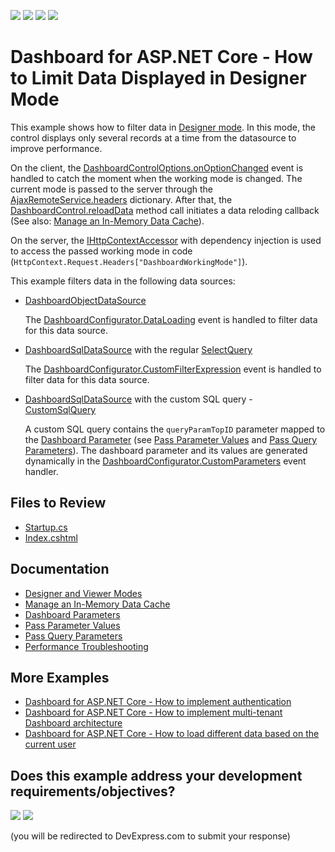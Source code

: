 <!-- default badges list -->
![](https://img.shields.io/endpoint?url=https://codecentral.devexpress.com/api/v1/VersionRange/423407636/22.2.2%2B)
[![](https://img.shields.io/badge/Open_in_DevExpress_Support_Center-FF7200?style=flat-square&logo=DevExpress&logoColor=white)](https://supportcenter.devexpress.com/ticket/details/T1040827)
[![](https://img.shields.io/badge/📖_How_to_use_DevExpress_Examples-e9f6fc?style=flat-square)](https://docs.devexpress.com/GeneralInformation/403183)
[![](https://img.shields.io/badge/💬_Leave_Feedback-feecdd?style=flat-square)](#does-this-example-address-your-development-requirementsobjectives)
<!-- default badges end -->
# Dashboard for ASP.NET Core - How to Limit Data Displayed in Designer Mode

This example shows how to filter data in [Designer mode](https://docs.devexpress.com/Dashboard/119983/web-dashboard/aspnet-core-dashboard-control/designer-and-viewer-modes). In this mode, the control displays only several records at a time from the datasource to improve performance.

On the client, the [DashboardControlOptions.onOptionChanged](https://docs.devexpress.com/Dashboard/js-DevExpress.Dashboard.DashboardControlOptions#js_devexpress_dashboard_dashboardcontroloptions_onoptionchanged) event is handled to catch the moment when the working mode is changed. The current mode is passed to the server through the [AjaxRemoteService.headers](https://docs.devexpress.com/Dashboard/js-DevExpress.Dashboard.AjaxRemoteService#js_devexpress_dashboard_ajaxremoteservice_headers) dictionary. After that, the [DashboardControl.reloadData](https://docs.devexpress.com/Dashboard/js-DevExpress.Dashboard.DashboardControl?p=netframework#js_devexpress_dashboard_dashboardcontrol_reloaddata) method call initiates a data reloding callback (See also: [Manage an In-Memory Data Cache](https://docs.devexpress.com/Dashboard/400983/web-dashboard/dashboard-backend/manage-an-in-memory-data-cache)).

On the server, the [IHttpContextAccessor](https://docs.microsoft.com/en-us/aspnet/core/fundamentals/http-context?view=aspnetcore-3.0) with dependency injection is used to access the passed working mode in code (`HttpContext.Request.Headers["DashboardWorkingMode"]`).

This example filters data in the following data sources:

* [DashboardObjectDataSource](https://docs.devexpress.com/Dashboard/DevExpress.DashboardCommon.DashboardObjectDataSource)
  
  The [DashboardConfigurator.DataLoading](https://docs.devexpress.com/Dashboard/DevExpress.DashboardWeb.DashboardConfigurator.DataLoading) event is handled to filter data for this data source.

* [DashboardSqlDataSource](https://docs.devexpress.com/Dashboard/DevExpress.DashboardCommon.DashboardSqlDataSource) with the regular [SelectQuery](https://docs.devexpress.com/CoreLibraries/DevExpress.DataAccess.Sql.SelectQuery)
  
  The [DashboardConfigurator.CustomFilterExpression](https://docs.devexpress.com/Dashboard/DevExpress.DashboardWeb.DashboardConfigurator.CustomFilterExpression) event is handled to filter data for this data source.

* [DashboardSqlDataSource](https://docs.devexpress.com/Dashboard/DevExpress.DashboardCommon.DashboardSqlDataSource) with the custom SQL query - [CustomSqlQuery](https://docs.devexpress.com/CoreLibraries/DevExpress.DataAccess.Sql.CustomSqlQuery)
  
  A custom SQL query contains the `queryParamTopID` parameter mapped to the [Dashboard Parameter](https://docs.devexpress.com/Dashboard/117062/web-dashboard/create-dashboards-on-the-web/data-analysis/dashboard-parameters?p=netframework) (see [Pass Parameter Values](https://docs.devexpress.com/Dashboard/117775/web-dashboard/create-dashboards-on-the-web/data-analysis/dashboard-parameters/pass-parameter-values) and [Pass Query Parameters](https://docs.devexpress.com/Dashboard/117192/web-dashboard/create-dashboards-on-the-web/providing-data/working-with-sql-data-sources/pass-query-parameters)). The dashboard parameter and its values are generated dynamically in the [DashboardConfigurator.CustomParameters](https://docs.devexpress.com/Dashboard/DevExpress.DashboardWeb.DashboardConfigurator.CustomParameters) event handler.


## Files to Review

* [Startup.cs](./CS/Startup.cs)
* [Index.cshtml](./CS/Views/Home/Index.cshtml)

## Documentation

- [Designer and Viewer Modes](https://docs.devexpress.com/Dashboard/119983/web-dashboard/aspnet-core-dashboard-control/designer-and-viewer-modes)
- [Manage an In-Memory Data Cache](https://docs.devexpress.com/Dashboard/400983/web-dashboard/dashboard-backend/manage-an-in-memory-data-cache)
- [Dashboard Parameters](https://docs.devexpress.com/Dashboard/117062/web-dashboard/create-dashboards-on-the-web/data-analysis/dashboard-parameters?p=netframework)
- [Pass Parameter Values](https://docs.devexpress.com/Dashboard/117775/web-dashboard/create-dashboards-on-the-web/data-analysis/dashboard-parameters/pass-parameter-values)
- [Pass Query Parameters](https://docs.devexpress.com/Dashboard/117192/web-dashboard/create-dashboards-on-the-web/providing-data/working-with-sql-data-sources/pass-query-parameters)
- [Performance Troubleshooting](https://docs.devexpress.com/Dashboard/403866/basic-concepts-and-terminology/bi-dashboard-performance/performance-troubleshooting)

## More Examples

- [Dashboard for ASP.NET Core - How to implement authentication](https://github.com/DevExpress-Examples/ASPNET-Core-Dashboard-Authentication)
- [Dashboard for ASP.NET Core - How to implement multi-tenant Dashboard architecture](https://github.com/DevExpress-Examples/DashboardUserBasedAspNetCore)
- [Dashboard for ASP.NET Core - How to load different data based on the current user](https://github.com/DevExpress-Examples/DashboardDifferentUserDataAspNetCore)
<!-- feedback -->
## Does this example address your development requirements/objectives?

[<img src="https://www.devexpress.com/support/examples/i/yes-button.svg"/>](https://www.devexpress.com/support/examples/survey.xml?utm_source=github&utm_campaign=asp-net-core-dashboard-limit-designer-data&~~~was_helpful=yes) [<img src="https://www.devexpress.com/support/examples/i/no-button.svg"/>](https://www.devexpress.com/support/examples/survey.xml?utm_source=github&utm_campaign=asp-net-core-dashboard-limit-designer-data&~~~was_helpful=no)

(you will be redirected to DevExpress.com to submit your response)
<!-- feedback end -->
